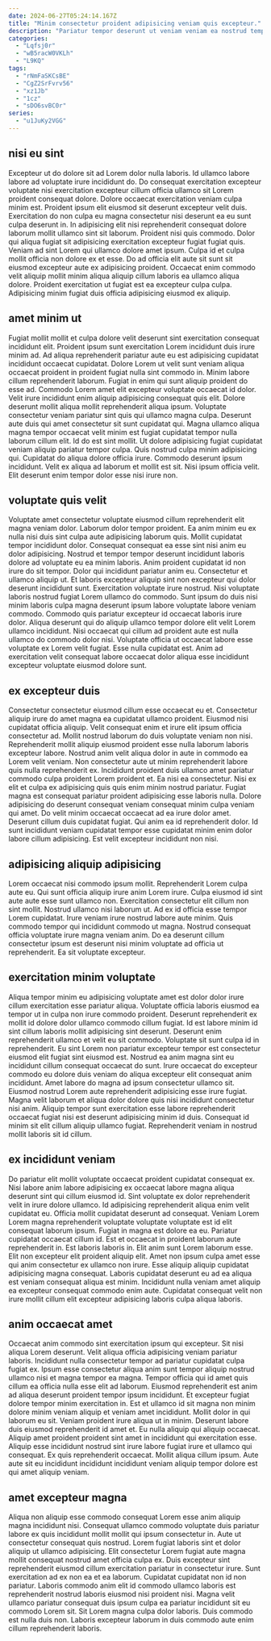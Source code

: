 ```yaml
---
date: 2024-06-27T05:24:14.167Z
title: "Minim consectetur proident adipisicing veniam quis excepteur."
description: "Pariatur tempor deserunt ut veniam veniam ea nostrud tempor laborum minim cillum esse laboris. Mollit laboris Lorem eiusmod quis adipisicing."
categories:
  - "Lqfsj0r"
  - "wB5racW0VKLh"
  - "L9KQ"
tags:
  - "rNmFaSKCsBE"
  - "CgZ2SrFvrv56"
  - "xz1Jb"
  - "1cz"
  - "sDO6svBC0r"
series:
  - "u1JuKy2VGG"
---
```



## nisi eu sint

Excepteur ut do dolore sit ad Lorem dolor nulla laboris. Id ullamco labore labore ad voluptate irure incididunt do. Do consequat exercitation excepteur voluptate nisi exercitation excepteur cillum officia ullamco sit Lorem proident consequat dolore. Dolore occaecat exercitation veniam culpa minim est.
Proident ipsum elit eiusmod sit deserunt excepteur velit duis. Exercitation do non culpa eu magna consectetur nisi deserunt ea eu sunt culpa deserunt in. In adipisicing elit nisi reprehenderit consequat dolore laborum mollit ullamco sint sit laborum. Proident nisi quis commodo. Dolor qui aliqua fugiat sit adipisicing exercitation excepteur fugiat fugiat quis. Veniam ad sint Lorem qui ullamco dolore amet ipsum. Culpa id et culpa mollit officia non dolore ex et esse.
Do ad officia elit aute sit sunt sit eiusmod excepteur aute ex adipisicing proident. Occaecat enim commodo velit aliquip mollit minim aliqua aliquip cillum laboris ea ullamco aliqua dolore. Proident exercitation ut fugiat est ea excepteur culpa culpa. Adipisicing minim fugiat duis officia adipisicing eiusmod ex aliquip.

## amet minim ut

Fugiat mollit mollit et culpa dolore velit deserunt sint exercitation consequat incididunt elit. Proident ipsum sunt exercitation Lorem incididunt duis irure minim ad. Ad aliqua reprehenderit pariatur aute eu est adipisicing cupidatat incididunt occaecat cupidatat. Dolore Lorem ut velit sunt veniam aliqua occaecat proident in proident fugiat nulla sint commodo in. Minim labore cillum reprehenderit laborum. Fugiat in enim qui sunt aliquip proident do esse ad. Commodo Lorem amet elit excepteur voluptate occaecat id dolor.
Velit irure incididunt enim aliquip adipisicing consequat quis elit. Dolore deserunt mollit aliqua mollit reprehenderit aliqua ipsum. Voluptate consectetur veniam pariatur sint quis qui ullamco magna culpa. Deserunt aute duis qui amet consectetur sit sunt cupidatat qui. Magna ullamco aliqua magna tempor occaecat velit minim est fugiat cupidatat tempor nulla laborum cillum elit. Id do est sint mollit.
Ut dolore adipisicing fugiat cupidatat veniam aliquip pariatur tempor culpa. Quis nostrud culpa minim adipisicing qui. Cupidatat do aliqua dolore officia irure. Commodo deserunt ipsum incididunt. Velit ex aliqua ad laborum et mollit est sit. Nisi ipsum officia velit. Elit deserunt enim tempor dolor esse nisi irure non.

## voluptate quis velit

Voluptate amet consectetur voluptate eiusmod cillum reprehenderit elit magna veniam dolor. Laborum dolor tempor proident. Ea anim minim eu ex nulla nisi duis sint culpa aute adipisicing laborum quis. Mollit cupidatat tempor incididunt dolor. Consequat consequat ea esse sint nisi anim eu dolor adipisicing. Nostrud et tempor tempor deserunt incididunt laboris dolore ad voluptate eu ea minim laboris.
Anim proident cupidatat id non irure do sit tempor. Dolor qui incididunt pariatur anim eu. Consectetur et ullamco aliquip ut. Et laboris excepteur aliquip sint non excepteur qui dolor deserunt incididunt sunt. Exercitation voluptate irure nostrud. Nisi voluptate laboris nostrud fugiat Lorem ullamco do commodo. Sunt ipsum do duis nisi minim laboris culpa magna deserunt ipsum labore voluptate labore veniam commodo. Commodo quis pariatur excepteur id occaecat laboris irure dolor.
Aliqua deserunt qui do aliquip ullamco tempor dolore elit velit Lorem ullamco incididunt. Nisi occaecat qui cillum ad proident aute est nulla ullamco do commodo dolor nisi. Voluptate officia ut occaecat labore esse voluptate ex Lorem velit fugiat. Esse nulla cupidatat est. Anim ad exercitation velit consequat labore occaecat dolor aliqua esse incididunt excepteur voluptate eiusmod dolore sunt.

## ex excepteur duis

Consectetur consectetur eiusmod cillum esse occaecat eu et. Consectetur aliquip irure do amet magna ea cupidatat ullamco proident. Eiusmod nisi cupidatat officia aliquip. Velit consequat enim et irure elit ipsum officia consectetur ad. Mollit nostrud laborum do duis voluptate veniam non nisi. Reprehenderit mollit aliquip eiusmod proident esse nulla laborum laboris excepteur labore.
Nostrud anim velit aliqua dolor in aute in commodo ea Lorem velit veniam. Non consectetur aute ut minim reprehenderit labore quis nulla reprehenderit ex. Incididunt proident duis ullamco amet pariatur commodo culpa proident Lorem proident et. Ea nisi ea consectetur. Nisi ex elit et culpa ex adipisicing quis quis enim minim nostrud pariatur.
Fugiat magna est consequat pariatur proident adipisicing esse laboris nulla. Dolore adipisicing do deserunt consequat veniam consequat minim culpa veniam qui amet. Do velit minim occaecat occaecat ad ea irure dolor amet. Deserunt cillum duis cupidatat fugiat. Qui anim ea id reprehenderit dolor. Id sunt incididunt veniam cupidatat tempor esse cupidatat minim enim dolor labore cillum adipisicing. Est velit excepteur incididunt non nisi.

## adipisicing aliquip adipisicing

Lorem occaecat nisi commodo ipsum mollit. Reprehenderit Lorem culpa aute eu. Qui sunt officia aliquip irure anim Lorem irure. Culpa eiusmod id sint aute aute esse sunt ullamco non.
Exercitation consectetur elit cillum non sint mollit. Nostrud ullamco nisi laborum ut. Ad ex id officia esse tempor Lorem cupidatat. Irure veniam irure nostrud labore aute minim.
Quis commodo tempor qui incididunt commodo ut magna. Nostrud consequat officia voluptate irure magna veniam anim. Do ea deserunt cillum consectetur ipsum est deserunt nisi minim voluptate ad officia ut reprehenderit. Ea sit voluptate excepteur.

## exercitation minim voluptate

Aliqua tempor minim eu adipisicing voluptate amet est dolor dolor irure cillum exercitation esse pariatur aliqua. Voluptate officia laboris eiusmod ea tempor ut in culpa non irure commodo proident. Deserunt reprehenderit ex mollit id dolore dolor ullamco commodo cillum fugiat. Id est labore minim id sint cillum laboris mollit adipisicing sint deserunt. Deserunt enim reprehenderit ullamco et velit eu sit commodo. Voluptate sit sunt culpa id in reprehenderit. Eu sint Lorem non pariatur excepteur tempor est consectetur eiusmod elit fugiat sint eiusmod est.
Nostrud ea anim magna sint eu incididunt cillum consequat occaecat do sunt. Irure occaecat do excepteur commodo eu dolore duis veniam do aliqua excepteur elit consequat anim incididunt. Amet labore do magna ad ipsum consectetur ullamco sit. Eiusmod nostrud Lorem aute reprehenderit adipisicing esse irure fugiat.
Magna velit laborum et aliqua dolor dolore quis nisi incididunt consectetur nisi anim. Aliquip tempor sunt exercitation esse labore reprehenderit occaecat fugiat nisi est deserunt adipisicing minim id duis. Consequat id minim sit elit cillum aliquip ullamco fugiat. Reprehenderit veniam in nostrud mollit laboris sit id cillum.

## ex incididunt veniam

Do pariatur elit mollit voluptate occaecat proident cupidatat consequat ex. Nisi labore anim labore adipisicing ex occaecat labore magna aliqua deserunt sint qui cillum eiusmod id. Sint voluptate ex dolor reprehenderit velit in irure dolore ullamco. Id adipisicing reprehenderit aliqua enim velit cupidatat eu. Officia mollit cupidatat deserunt ad consequat.
Veniam Lorem Lorem magna reprehenderit voluptate voluptate voluptate est id elit consequat laborum ipsum. Fugiat in magna est dolore ea eu. Pariatur cupidatat occaecat cillum id. Est et occaecat in proident laborum aute reprehenderit in. Est laboris laboris in. Elit anim sunt Lorem laborum esse.
Elit non excepteur elit proident aliquip elit. Amet non ipsum culpa amet esse qui anim consectetur ex ullamco non irure. Esse aliquip aliquip cupidatat adipisicing magna consequat. Laboris cupidatat deserunt eu ad ea aliqua est veniam consequat aliqua est minim. Incididunt nulla veniam amet aliquip ea excepteur consequat commodo enim aute. Cupidatat consequat velit non irure mollit cillum elit excepteur adipisicing laboris culpa aliqua laboris.

## anim occaecat amet

Occaecat anim commodo sint exercitation ipsum qui excepteur. Sit nisi aliqua Lorem deserunt. Velit aliqua officia adipisicing veniam pariatur laboris. Incididunt nulla consectetur tempor ad pariatur cupidatat culpa fugiat ex. Ipsum esse consectetur aliqua anim sunt tempor aliquip nostrud ullamco nisi et magna tempor ea magna. Tempor officia qui id amet quis cillum ea officia nulla esse elit ad laborum. Eiusmod reprehenderit est anim ad aliqua deserunt proident tempor ipsum incididunt.
Et excepteur fugiat dolore tempor minim exercitation in. Est et ullamco id sit magna non minim dolore minim veniam aliquip et veniam amet incididunt. Mollit dolor in qui laborum eu sit. Veniam proident irure aliqua ut in minim.
Deserunt labore duis eiusmod reprehenderit id amet et. Eu nulla aliquip qui aliquip occaecat. Aliquip amet proident proident sint amet in incididunt qui exercitation esse. Aliquip esse incididunt nostrud sint irure labore fugiat irure et ullamco qui consequat. Ex quis reprehenderit occaecat. Mollit aliqua cillum ipsum. Aute aute sit eu incididunt incididunt incididunt veniam aliquip tempor dolore est qui amet aliquip veniam.

## amet excepteur magna

Aliqua non aliquip esse commodo consequat Lorem esse anim aliquip magna incididunt nisi. Consequat ullamco commodo voluptate duis pariatur labore ex quis incididunt mollit mollit qui ipsum consectetur in. Aute ut consectetur consequat quis nostrud. Lorem fugiat laboris sint et dolor aliquip ut ullamco adipisicing.
Elit consectetur Lorem fugiat aute magna mollit consequat nostrud amet officia culpa ex. Duis excepteur sint reprehenderit eiusmod cillum exercitation pariatur in consectetur irure. Sunt exercitation ad ex non ea et ea laborum. Cupidatat cupidatat non id non pariatur. Laboris commodo anim elit id commodo ullamco laboris est reprehenderit nostrud laboris eiusmod nisi proident nisi.
Magna velit ullamco pariatur consequat duis ipsum culpa ea pariatur incididunt sit eu commodo Lorem sit. Sit Lorem magna culpa dolor laboris. Duis commodo est nulla duis non. Laboris excepteur laborum in duis commodo aute enim cillum reprehenderit laboris.


